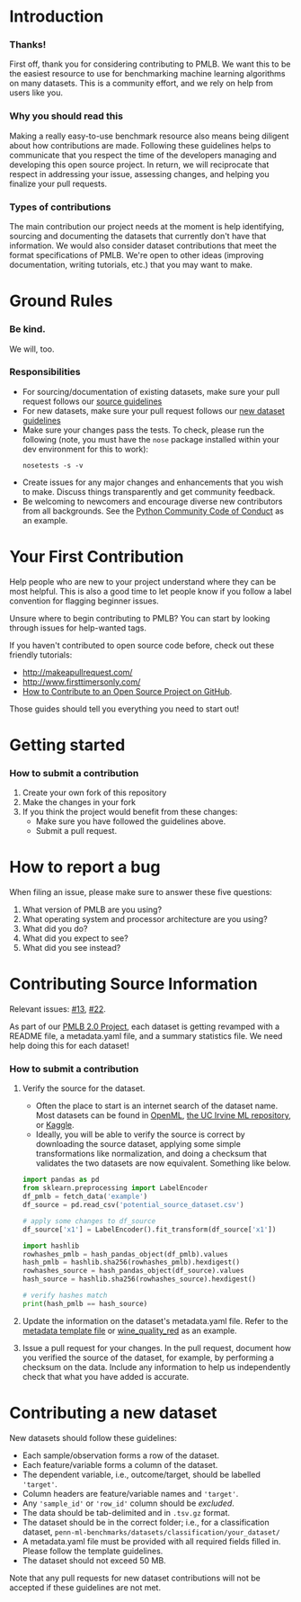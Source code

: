 # Introduction

### Thanks!

First off, thank you for considering contributing to PMLB.
We want this to be the easiest resource to use for benchmarking machine learning algorithms on many datasets.
This is a community effort, and we rely on help from users like you.


### Why you should read this

Making a really easy-to-use benchmark resource also means being diligent about how contributions are made.
Following these guidelines helps to communicate that you respect the time of the developers managing and developing this open source project.
In return, we will reciprocate that respect in addressing your issue, assessing changes, and helping you finalize your pull requests.

### Types of contributions

The main contribution our project needs at the moment is help identifying, sourcing and documenting the datasets that currently don't have that information.
We would also consider dataset contributions that meet the format specifications of PMLB.
We're open to other ideas (improving documentation, writing tutorials, etc.) that you may want to make.  

# Ground Rules
### Be kind.
We will, too.

### Responsibilities
 * For sourcing/documentation of existing datasets, make sure your pull request follows our [source guidelines](#contributing-source-information)
 * For new datasets, make sure your pull request follows our [new dataset guidelines](#contributing-a-new-dataset)
 * Make sure your changes pass the tests. To check, please run the following (note, you must have the `nose` package installed within your dev environment for this to work):
    ```
    nosetests -s -v
    ```
 * Create issues for any major changes and enhancements that you wish to make. Discuss things transparently and get community feedback.
 * Be welcoming to newcomers and encourage diverse new contributors from all backgrounds. See the [Python Community Code of Conduct](https://www.python.org/psf/codeofconduct/) as an example.

# Your First Contribution
Help people who are new to your project understand where they can be most helpful.
This is also a good time to let people know if you follow a label convention for flagging beginner issues.

Unsure where to begin contributing to PMLB? You can start by looking through issues for help-wanted tags.

If you haven't contributed to open source code before, check out these friendly tutorials:
 - http://makeapullrequest.com/
 - http://www.firsttimersonly.com/
 - [How to Contribute to an Open Source Project on GitHub](https://egghead.io/series/how-to-contribute-to-an-open-source-project-on-github).

Those guides should tell you everything you need to start out!

# Getting started
### How to submit a contribution

1. Create your own fork of this repository
2. Make the changes in your fork
3. If you think the project would benefit from these changes:
    * Make sure you have followed the guidelines above.
    * Submit a pull request.

# How to report a bug

When filing an issue, please make sure to answer these five questions:

1. What version of PMLB are you using?
2. What operating system and processor architecture are you using?
3. What did you do?
4. What did you expect to see?
5. What did you see instead?

# Contributing Source Information

Relevant issues: [#13](https://github.com/EpistasisLab/penn-ml-benchmarks/issues/13), [#22](https://github.com/EpistasisLab/penn-ml-benchmarks/issues/22).

As part of our [PMLB 2.0 Project](https://github.com/EpistasisLab/penn-ml-benchmarks/projects/1), each dataset is getting revamped with a README file, a metadata.yaml file, and a summary statistics file.
We need help doing this for each dataset!

### How to submit a contribution

1. Verify the source for the dataset.
    - Often the place to start is an internet search of the dataset name. 
    Most datasets can be found in [OpenML](https://www.openml.org/), [the UC Irvine ML repository](http://archive.ics.uci.edu/ml/index.php), or [Kaggle](www.kaggle.com). 
    - Ideally, you will be able to verify the source is correct by downloading the source dataset, applying some simple transformations like normalization, and doing a checksum that validates the two datasets are now equivalent. Something like below.

    ```python
    import pandas as pd
    from sklearn.preprocessing import LabelEncoder
    df_pmlb = fetch_data('example')
    df_source = pd.read_csv('potential_source_dataset.csv')

    # apply some changes to df_source
    df_source['x1'] = LabelEncoder().fit_transform(df_source['x1'])
    
    import hashlib
    rowhashes_pmlb = hash_pandas_object(df_pmlb).values 
    hash_pmlb = hashlib.sha256(rowhashes_pmlb).hexdigest()
    rowhashes_source = hash_pandas_object(df_source).values 
    hash_source = hashlib.sha256(rowhashes_source).hexdigest()
    
    # verify hashes match
    print(hash_pmlb == hash_source)
    ```

2. Update the information on the dataset's metadata.yaml file. 
Refer to the [metadata template file](metadata_template.yaml) or [wine_quality_red](datasets/wine_quality_red/metadata.yaml) as an example.
3. Issue a pull request for your changes. In the pull request, document how you verified the source of the dataset, for example, by performing a checksum on the data. Include any information to help us independently check that what you have added is accurate.

# Contributing a new dataset

New datasets should follow these guidelines:

 - Each sample/observation forms a row of the dataset.
 - Each feature/variable forms a column of the dataset.
 - The dependent variable, i.e., outcome/target, should be labelled `'target'`.
 - Column headers are feature/variable names and `'target'`.
 - Any `'sample_id'` or `'row_id'` column should be *excluded*.
 - The data should be tab-delimited and in `.tsv.gz` format.
 - The dataset should be in the correct folder; i.e., for a classification dataset, `penn-ml-benchmarks/datasets/classification/your_dataset/`
 - A metadata.yaml file must be provided with all required fields filled in. Please follow the template guidelines.
 - The dataset should not exceed 50 MB.  

Note that any pull requests for new dataset contributions will not be accepted if these guidelines are not met.

